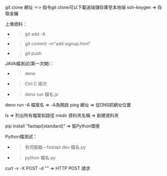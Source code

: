 git clone 網址 ＝> 指令git clone可以下載遠端儲存庫至本地端
ssh-keygen => 存取金鑰

上傳資料：
- > git add -A
- > git commit -m"add signup.html"
- > git push

JAVA檔測試(第一次開)：
- > deno
- > Ctrl C 兩次
- > deno run 檔名.js

deno run -A 檔案名 => -A為開啟
ping 網址 => 從DNS抓網址位置


ls => 列出所有檔案和路徑
mkdir 資料夾名稱 => 創建資料夾

pip install "fastapi[standard]" => 裝Python環境

Python檔測試：
- > 有伺服器－fastapi dev 檔名.py
- > python 檔名.py

curl -v -X POST -d "" => HTTP POST 請求
